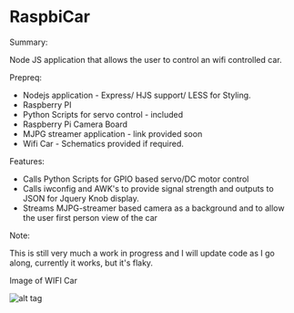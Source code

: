 RaspbiCar
=========

Summary:

Node JS application that allows the user to control an wifi controlled car.

Prepreq:

- Nodejs application - Express/ HJS support/ LESS for Styling.
- Raspberry PI
- Python Scripts for servo control - included
- Raspberry Pi Camera Board
- MJPG streamer application - link provided soon
- Wifi Car - Schematics provided if required.

Features:

- Calls Python Scripts for GPIO based servo/DC motor control
- Calls iwconfig and AWK's to provide signal strength and outputs to JSON for Jquery Knob display.
- Streams MJPG-streamer based camera as a background and to allow the user first person view of the car

Note:

This is still very much a work in progress and I will update code as I go along, currently it works, but it's flaky.

Image of WIFI Car

![alt tag](https://raw.githubusercontent.com/rubberbird/RaspbiCar/master/public/images/wificar.jpg)

